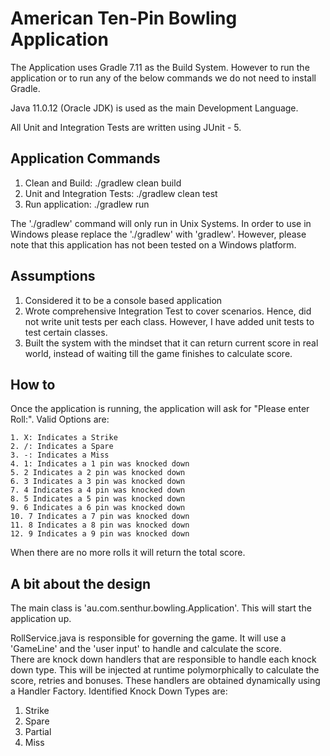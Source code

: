 # American Ten-Pin Bowling Application

The Application uses Gradle 7.11 as the Build System.  However to run the application or to run any of the below commands we do not need to install Gradle.

Java 11.0.12 (Oracle JDK) is used as the main Development Language.

All Unit and Integration Tests are written using JUnit - 5.

## Application Commands

1. Clean and Build: ./gradlew clean build
2. Unit and Integration Tests: ./gradlew clean test
3. Run application: ./gradlew run

The './gradlew' command will only run in Unix Systems.  In order to use in Windows please replace the './gradlew' with 'gradlew'.
However, please note that this application has not been tested on a Windows platform.

## Assumptions

1. Considered it to be a console based application
2. Wrote comprehensive Integration Test to cover scenarios.  Hence, did not write unit tests per each class.  However, I have added unit tests to test certain classes.
3. Built the system with the mindset that it can return current score in real world, instead of waiting till the game finishes to calculate score.

## How to

Once the application is running, the application will ask for "Please enter Roll:".
Valid Options are:

    1. X: Indicates a Strike
    2. /: Indicates a Spare
    3. -: Indicates a Miss
    4. 1: Indicates a 1 pin was knocked down
    5. 2 Indicates a 2 pin was knocked down
    6. 3 Indicates a 3 pin was knocked down
    7. 4 Indicates a 4 pin was knocked down
    8. 5 Indicates a 5 pin was knocked down
    9. 6 Indicates a 6 pin was knocked down
    10. 7 Indicates a 7 pin was knocked down
    11. 8 Indicates a 8 pin was knocked down
    12. 9 Indicates a 9 pin was knocked down

When there are no more rolls it will return the total score.

## A bit about the design

The main class is 'au.com.senthur.bowling.Application'.  This will start the application up.

RollService.java is responsible for governing the game.  It will use a 'GameLine' and the 'user input' to handle and calculate the score.  
There are knock down handlers that are responsible to handle each knock down type. This will be injected at runtime polymorphically to calculate the score, retries and bonuses.  These handlers are obtained dynamically using a Handler Factory.
Identified Knock Down Types are:

1. Strike
2. Spare
3. Partial
4. Miss

